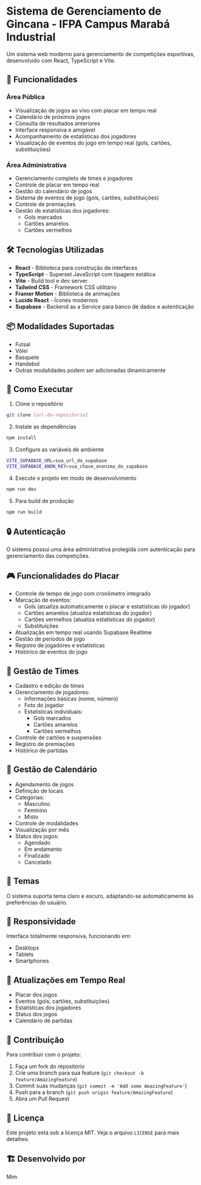 # Sistema de Gerenciamento de Gincana - IFPA Campus Marabá Industrial

Um sistema web moderno para gerenciamento de competições esportivas, desenvolvido com React, TypeScript e Vite.

## 🎯 Funcionalidades

### Área Pública
- Visualização de jogos ao vivo com placar em tempo real
- Calendário de próximos jogos
- Consulta de resultados anteriores
- Interface responsiva e amigável
- Acompanhamento de estatísticas dos jogadores
- Visualização de eventos do jogo em tempo real (gols, cartões, substituições)

### Área Administrativa
- Gerenciamento completo de times e jogadores
- Controle de placar em tempo real
- Gestão do calendário de jogos
- Sistema de eventos de jogo (gols, cartões, substituições)
- Controle de premiações
- Gestão de estatísticas dos jogadores:
  - Gols marcados
  - Cartões amarelos
  - Cartões vermelhos

## 🛠️ Tecnologias Utilizadas

- **React** - Biblioteca para construção de interfaces
- **TypeScript** - Superset JavaScript com tipagem estática
- **Vite** - Build tool e dev server
- **Tailwind CSS** - Framework CSS utilitário
- **Framer Motion** - Biblioteca de animações
- **Lucide React** - Ícones modernos
- **Supabase** - Backend as a Service para banco de dados e autenticação

## 📦 Modalidades Suportadas

- Futsal
- Vôlei
- Basquete
- Handebol
- Outras modalidades podem ser adicionadas dinamicamente

## 🚀 Como Executar

1. Clone o repositório
```bash
git clone [url-do-repositorio]
```

2. Instale as dependências
```bash
npm install
```

3. Configure as variáveis de ambiente
```bash
VITE_SUPABASE_URL=sua_url_do_supabase
VITE_SUPABASE_ANON_KEY=sua_chave_anonima_do_supabase
```

4. Execute o projeto em modo de desenvolvimento
```bash
npm run dev
```

5. Para build de produção
```bash
npm run build
```

## 🔒 Autenticação

O sistema possui uma área administrativa protegida com autenticação para gerenciamento das competições.

## 🎮 Funcionalidades do Placar

- Controle de tempo de jogo com cronômetro integrado
- Marcação de eventos:
  - Gols (atualiza automaticamente o placar e estatísticas do jogador)
  - Cartões amarelos (atualiza estatísticas do jogador)
  - Cartões vermelhos (atualiza estatísticas do jogador)
  - Substituições
- Atualização em tempo real usando Supabase Realtime
- Gestão de períodos de jogo
- Registro de jogadores e estatísticas
- Histórico de eventos do jogo

## 👥 Gestão de Times

- Cadastro e edição de times
- Gerenciamento de jogadores:
  - Informações básicas (nome, número)
  - Foto do jogador
  - Estatísticas individuais:
    - Gols marcados
    - Cartões amarelos
    - Cartões vermelhos
- Controle de cartões e suspensões
- Registro de premiações
- Histórico de partidas

## 📅 Gestão de Calendário

- Agendamento de jogos
- Definição de locais
- Categorias:
  - Masculino
  - Feminino
  - Misto
- Controle de modalidades
- Visualização por mês
- Status dos jogos:
  - Agendado
  - Em andamento
  - Finalizado
  - Cancelado

## 🎨 Temas

O sistema suporta tema claro e escuro, adaptando-se automaticamente às preferências do usuário.

## 📱 Responsividade

Interface totalmente responsiva, funcionando em:
- Desktops
- Tablets
- Smartphones

## 🤝 Atualizações em Tempo Real

- Placar dos jogos
- Eventos (gols, cartões, substituições)
- Estatísticas dos jogadores
- Status dos jogos
- Calendário de partidas

## 🤝 Contribuição

Para contribuir com o projeto:

1. Faça um fork do repositório
2. Crie uma branch para sua feature (`git checkout -b feature/AmazingFeature`)
3. Commit suas mudanças (`git commit -m 'Add some AmazingFeature'`)
4. Push para a branch (`git push origin feature/AmazingFeature`)
5. Abra um Pull Request

## 📄 Licença

Este projeto está sob a licença MIT. Veja o arquivo `LICENSE` para mais detalhes.

## 🏗️ Desenvolvido por

Mim
